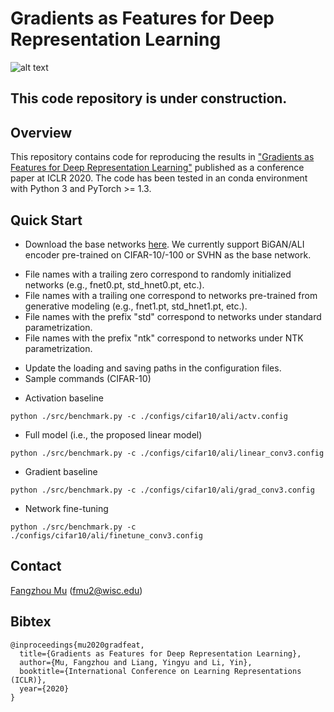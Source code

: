 # Gradients as Features for Deep Representation Learning

![alt text](https://github.com/fmu2/gradfeat20/blob/master/paper/overview.png "Method overview")

## This code repository is under construction.

## Overview
This repository contains code for reproducing the results in ["Gradients as Features for Deep Representation Learning"](https://openreview.net/pdf?id=BkeoaeHKDS) published as a conference paper at ICLR 2020. The code has been tested in an conda environment with Python 3 and PyTorch >= 1.3.

## Quick Start
* Download the base networks [here](pages.cs.wisc.edu/~fmu/gradfeat20/pretrained). We currently support BiGAN/ALI encoder pre-trained on CIFAR-10/-100 or SVHN as the base network. 

- File names with a trailing zero correspond to randomly initialized networks (e.g., fnet0.pt, std_hnet0.pt, etc.).
- File names with a trailing one correspond to networks pre-trained from generative modeling (e.g., fnet1.pt, std_hnet1.pt, etc.).
- File names with the prefix "std" correspond to networks under standard parametrization.
- File names with the prefix "ntk" correspond to networks under NTK parametrization.

* Update the loading and saving paths in the configuration files.
* Sample commands (CIFAR-10)

- Activation baseline
```shell
python ./src/benchmark.py -c ./configs/cifar10/ali/actv.config
```
- Full model (i.e., the proposed linear model)
```shell
python ./src/benchmark.py -c ./configs/cifar10/ali/linear_conv3.config
```
- Gradient baseline
```shell
python ./src/benchmark.py -c ./configs/cifar10/ali/grad_conv3.config
```
- Network fine-tuning
```shell
python ./src/benchmark.py -c ./configs/cifar10/ali/finetune_conv3.config
```

## Contact
[Fangzhou Mu](http://pages.cs.wisc.edu/~fmu/) (fmu2@wisc.edu)

## Bibtex
```
@inproceedings{mu2020gradfeat,
  title={Gradients as Features for Deep Representation Learning},
  author={Mu, Fangzhou and Liang, Yingyu and Li, Yin},
  booktitle={International Conference on Learning Representations (ICLR)},
  year={2020}
}
```
